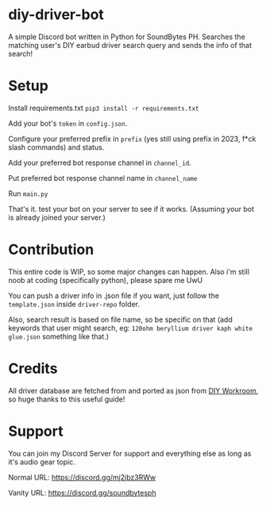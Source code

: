 # diy-driver-bot
 A simple Discord bot written in Python for SoundBytes PH. Searches the matching user's DIY earbud driver search query and sends the info of that search!

# Setup
Install requirements.txt `pip3 install -r requirements.txt`

Add your bot's `token` in `config.json`.

Configure your preferred prefix in `prefix` (yes still using prefix in 2023, f*ck slash commands) and status.

Add your preferred bot response channel in `channel_id`.

Put preferred bot response channel name in `channel_name`

Run `main.py`

That's it. test your bot on your server to see if it works. (Assuming your bot is already joined your server.)

# Contribution
This entire code is WIP, so some major changes can happen. Also i'm still noob at coding (specifically python), please spare me UwU

You can push a driver info in .json file if you want, just follow the `template.json` inside `driver-repo` folder.

Also, search result is based on file name, so be specific on that (add keywords that user might search, eg: `120ohm beryllium driver kaph white glue.json` something like that.)

# Credits
All driver database are fetched from and ported as json from [DIY Workroom](https://docs.google.com/spreadsheets/d/1PRXhXgAr8N-EiNk3K9Cuqd36LeS5JB7ZuFDAgJbTCm8/edit#gid=0), so huge thanks to this useful guide!

# Support
You can join my Discord Server for support and everything else as long as it's audio gear topic.

Normal URL:
https://discord.gg/mj2jbz3RWw

Vanity URL:
https://discord.gg/soundbytesph
